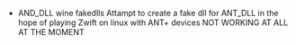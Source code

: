 * AND_DLL wine fakedlls
Attampt to create a fake dll for ANT_DLL in the hope of playing Zwift on linux with ANT+ devices
NOT WORKING AT ALL AT THE MOMENT
